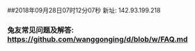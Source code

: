 ##2018年09月28日07时12分07秒 新址: 142.93.199.218
### 兔友常见问题及解答: https://github.com/wanggonging/d/blob/w/FAQ.md
